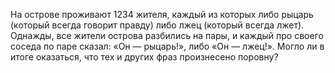 На  острове  проживают 1234  жителя,  каждый  из  которых  либо  рыцарь (который  всегда  говорит  правду)  либо лжец (который всегда лжет). Однажды, все жители острова разбились на пары, и каждый про своего соседа по паре сказал: «Он — рыцарь!», либо «Он — лжец!». Могло ли в итоге оказаться, что тех и других фраз произнесено поровну?